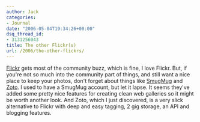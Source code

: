 ```yaml
---
author: Jack
categories:
- Journal
date: "2006-05-04T19:34:26+00:00"
dsq_thread_id:
- 3131256043
title: The other Flickr(s)
url: /2006/the-other-flickrs/
---
```


[Flickr][1] gets most of the community buzz, which is fine, I love Flickr. But, if you're not so much into the community part of things, and still want a nice place to keep your photos, don't forget about things like [SmugMug][2] and [Zoto][3]. I used to have a SmugMug account, but let it lapse. It seems they've added some pretty nice features for creating clean web galleries so it might be worth another look. And Zoto, which I just discovered, is a very slick alternative to Flickr with deep and easy tagging, 2 gig storage, an API and blogging features. 

[1]: <http://flickr.com>
  

  
[2]: <http://www.smugmug.com/>
  

  
[3]: <http://www.zoto.com/>
